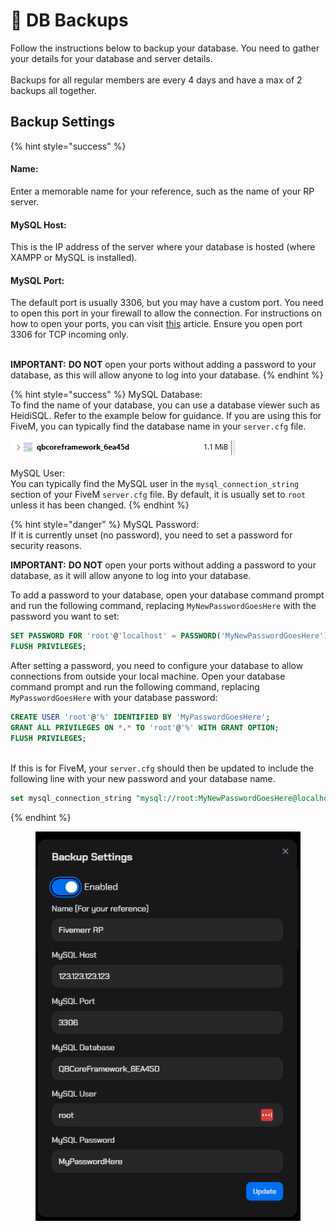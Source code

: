 # 🔄 DB Backups

Follow the instructions below to backup your database. You need to gather your details for your database and server details. \
\
Backups for all regular members are every 4 days and have a max of 2 backups all together.&#x20;

## Backup Settings

{% hint style="success" %}
#### Name:

Enter a memorable name for your reference, such as the name of your RP server.

#### MySQL Host:

This is the IP address of the server where your database is hosted (where XAMPP or MySQL is installed).

#### MySQL Port:

The default port is usually 3306, but you may have a custom port. You need to open this port in your firewall to allow the connection. For instructions on how to open your ports, you can visit [this](https://docs.1of1servers.com/1-of-1-knowledge-base/opening-your-ports) article. Ensure you open port 3306 for TCP incoming only.

\
**IMPORTANT:** **DO NOT** open your ports without adding a password to your database, as this will allow anyone to log into your database.
{% endhint %}

{% hint style="success" %}
MySQL Database:\
To find the name of your database, you can use a database viewer such as HeidiSQL. Refer to the example below for guidance. If you are using this for FiveM, you can typically find the database name in your `server.cfg` file.

![](<../.gitbook/assets/image (1).png>)\
\
MySQL User:\
You can typically find the MySQL user in the `mysql_connection_string` section of your FiveM `server.cfg` file. By default, it is usually set to `root` unless it has been changed.
{% endhint %}

{% hint style="danger" %}
MySQL Password: \
If it is currently unset (no password), you need to set a password for security reasons.



**IMPORTANT:** **DO NOT** open your ports without adding a password to your database, as it will allow anyone to log into your database.



To add a password to your database, open your database command prompt and run the following command, replacing `MyNewPasswordGoesHere` with the password you want to set:

```sql
SET PASSWORD FOR 'root'@'localhost' = PASSWORD('MyNewPasswordGoesHere');
FLUSH PRIVILEGES;

```

After setting a password, you need to configure your database to allow connections from outside your local machine. Open your database command prompt and run the following command, replacing `MyPasswordGoesHere` with your database password:

```sql
CREATE USER 'root'@'%' IDENTIFIED BY 'MyPasswordGoesHere';
GRANT ALL PRIVILEGES ON *.* TO 'root'@'%' WITH GRANT OPTION;
FLUSH PRIVILEGES;
```

\
If this is for FiveM, your `server.cfg` should then be updated to include the following line with your new password and your database name.

```sql
set mysql_connection_string "mysql://root:MyNewPasswordGoesHere@localhost/YourDataBaseNameHere?charset=utf8mb4"
```
{% endhint %}

<figure><img src="../.gitbook/assets/image.png" alt=""><figcaption></figcaption></figure>

